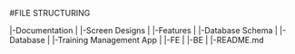 #FILE STRUCTURING

|-Documentation
|	|-Screen Designs
|	|-Features
|	|-Database Schema
|
|-Database
|
|-Training Management App
|	|-FE
|	|-BE
|
|-README.md
